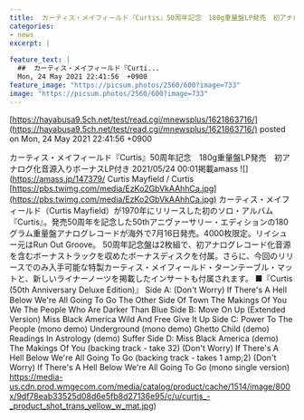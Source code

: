 ```yaml
---
title:  カーティス・メイフィールド『Curtis』50周年記念　180g重量盤LP発売　初アナログ化音源入りボーナスLP付き  
categories:
- news
excerpt: |
  
feature_text: |
  ##  カーティス・メイフィールド『Curti...
  Mon, 24 May 2021 22:41:56  +0900
feature_image: "https://picsum.photos/2560/600?image=733"
image: "https://picsum.photos/2560/600?image=733"
---
```


[https://hayabusa9.5ch.net/test/read.cgi/mnewsplus/1621863716/](https://hayabusa9.5ch.net/test/read.cgi/mnewsplus/1621863716/)
posted on Mon, 24 May 2021 22:41:56  +0900

<!--more-->

カーティス・メイフィールド『Curtis』50周年記念　180g重量盤LP発売　初アナログ化音源入りボーナスLP付き 2021/05/24 00:01掲載amass ![](https://amass.jp/147379/ Curtis Mayfield / Curtis [https://pbs.twimg.com/media/EzKo2GbVkAAhhCa.jpg](https://pbs.twimg.com/media/EzKo2GbVkAAhhCa.jpg) カーティス・メイフィールド（Curtis Mayfield）が1970年にリリースした初のソロ・アルバム『Curtis』。発売50周年を記念した50thアニヴァーサリー・エディションの180グラム重量盤アナログレコードが海外で7月16日発売。4000枚限定。リイシュー元はRun Out Groove。 50周年記念盤は2枚組で、初アナログレコード化音源を含むボーナストラックを収めたボーナスディスクを付属。さらに、今回のリリースでのみ入手可能な特製カーティス・メイフィールド・ターンテーブル・マットと、新しいライナーノーツを掲載したインサートも付属されます。 ■『Curtis (50th Anniversary Deluxe Edition)』 Side A: (Don't Worry) If There's A Hell Below We're All Going To Go The Other Side Of Town The Makings Of You We The People Who Are Darker Than Blue Side B: Move On Up (Extended Version) Miss Black America Wild And Free Give It Up Side C: Power To The People (mono demo) Underground (mono demo) Ghetto Child (demo) Readings In Astrology (demo) Suffer Side D: Miss Black America (demo) The Makings Of You (backing track - take 32) (Don't Worry) If There's A Hell Below We're All Going To Go (backing track - takes 1 amp;2) (Don't Worry) If There's A Hell Below We're All Going To Go (mono single version) https://media-us.cdn.prod.wmgecom.com/media/catalog/product/cache/1514/image/800x/9df78eab33525d08d6e5fb8d27136e95/c/u/curtis_-_product_shot_trans_yellow_w_mat.jpg)
